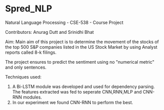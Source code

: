 # Spred_NLP
Natural Language Processing - CSE-538 - Course Project

Contributors:
Anurag Dutt and Srinidhi Bhat 

Aim:
Main aim of this project is to determine the movement of the stocks of the top 500 S&P companies listed in the US Stock Market 
by using Analyst reports called 8-k filings. 

The project ensures to predict the sentiment using no "numerical metric" and only sentences. 

Techniques used:
1) A Bi-LSTM module was developed and used for dependency parsing. The features extracted was fed to seperate CNN,RNN,MLP and CNN-RNN modules. 
2) In our experiment we found CNN-RNN to perform the best.
